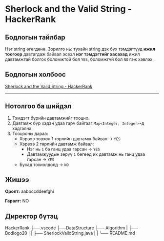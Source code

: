 # Sherlock and the Valid String - HackerRank

## Бодлогын тайлбар

Нэг string өгөгдөнө. Зорилго нь: тухайн string дэх бүх тэмдэгтүүд **ижил тоогоор** давтагдаж байвал эсвэл **нэг тэмдэгтийг хасахад** ижил давтамжтай болгох боломжтой бол `YES`, боломжгүй бол `NO` гэж хэвлэх.

## Бодлогын холбоос

[Sherlock and the Valid String - HackerRank](https://www.hackerrank.com/challenges/sherlock-and-valid-string/problem?isFullScreen=true)

---

## Нотолгоо ба шийдэл

1. Тэмдэгт бүрийн давтамжийг тооцно.
2. Давтамж бүр хэдэн удаа гарч байгааг `Map<Integer, Integer>`-д хадгална.
3. Тооцооны дараа:
   - Хэрвээ зөвхөн 1 төрлийн давтамж байвал → `YES`
   - Хэрвээ 2 төрлийн давтамж байвал:
     - Нэг нь `1` ба ганц удаа гарсан → `YES`
     - Давтамжуудын зөрүү `1` бөгөөд их давтамж нь ганц удаа гарсан → `YES`
   - Бусад тохиолдолд → `NO`


## Жишээ

**Оролт:**
aabbccddeefghi


**Гаралт:**
NO

## Директор бүтэц
HackerRank
    ├──.vscode
    ├──DataStructure
    ├── Algorithm
    |   ├── Bodlogo20
    |   |   ├── SherlockValidString.java
    |   |   └── README.md